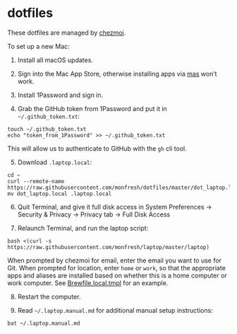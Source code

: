 # dotfiles

These dotfiles are managed by [chezmoi](https://www.chezmoi.io/).

To set up a new Mac:

1. Install all macOS updates.

2. Sign into the Mac App Store, otherwise installing apps via [mas](https://github.com/mas-cli/mas) won’t work.

3. Install 1Password and sign in.

4. Grab the GitHub token from 1Password and put it in `~/.github_token.txt`:
```shell
touch ~/.github_token.txt
echo "token_from_1Password" >> ~/.github_token.txt
```
This will allow us to authenticate to GitHub with the `gh` cli tool.

5. Download `.laptop.local`:
```shell
cd ~
curl --remote-name https://raw.githubusercontent.com/monfresh/dotfiles/master/dot_laptop.local
mv dot_laptop.local .laptop.local
```
6. Quit Terminal, and give it full disk access in System Preferences -> Security & Privacy -> Privacy tab -> Full Disk Access

7. Relaunch Terminal, and run the laptop script:
```shell
bash <(curl -s https://raw.githubusercontent.com/monfresh/laptop/master/laptop)
```
When prompted by chezmoi for email, enter the email you want to use for Git.
When prompted for location, enter `home` or `work`, so that the appropriate apps
and aliases are installed based on whether this is a home computer or work computer.
See [Brewfile.local.tmpl](https://github.com/monfresh/dotfiles/blob/master/Brewfile.local.tmpl) for an example.

8. Restart the computer.

9. Read `~/.laptop.manual.md` for additional manual setup instructions:
```shell
bat ~/.laptop.manual.md
```
